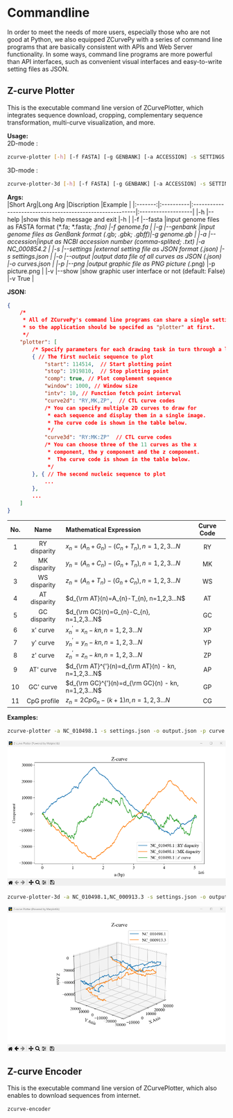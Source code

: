 # Commandline
In order to meet the needs of more users, especially those who are not good at Python, we also equipped ZCurvePy with a series of command line programs that are basically consistent with APIs and Web Server functionality. In some ways, command line programs are more powerful than API interfaces, such as convenient visual interfaces and easy-to-write setting files as JSON. 
## Z-curve Plotter
This is the executable command line version of ZCurvePlotter, which integrates sequence download, cropping, complementary sequence transformation, multi-curve visualization, and more.  

**Usage:**  
2D-mode :
```bash
zcurve-plotter [-h] [-f FASTA] [-g GENBANK] [-a ACCESSION] -s SETTINGS [-o OUTPUT]  [-p PNG] [-v SHOW]
```
3D-mode :
```bash
zcurve-plotter-3d [-h] [-f FASTA] [-g GENBANK] [-a ACCESSION] -s SETTINGS [-o OUTPUT]  [-p PNG] [-v SHOW]
```
**Args:**  
|Short Arg|Long Arg   |Discription                                               |Example             |
|:-------:|:----------|:---------------------------------------------------------|:-------------------|
|-h       |--help     |show this help message and exit                           |-h                  |
|-f       |--fasta    |input genome files as FASTA format (*.fa; *.fasta; *.fna) |-f genome.fa        |
|-g       |--genbank  |input genome files as GenBank format (*.gb; *.gbk; *.gbff)|-g genome.gb        |
|-a       |--accession|input as NCBI accession number (comma-splited; *.txt)     |-a NC_000854.2      |
|-s       |--settings |external setting file as JSON format (*.json)             |-s settings.json    |
|-o       |--output   |output data file of all curves as JSON (*.json)           |-o curves.json      |
|-p       |--png      |output graphic file as PNG picture (*.png)                |-p picture.png      |
|-v       |--show     |show graphic user interface or not (default: False)       |-v True             |

**JSON:**  
```json
{
    /* 
     * All of ZCurvePy's command line programs can share a single settings.json,
     * so the application should be specifed as "plotter" at first.
     */
    "plotter": [
        /* Specify parameters for each drawing task in turn through a list. */
        { // The first nucleic sequence to plot
            "start": 114514,  // Start plotting point
            "stop": 1919810,  // Stop plotting point
            "comp": true, // Plot complement sequence
            "window": 1000, // Window size 
            "intv": 10, // Function fetch point interval
            "curve2d": "RY,MK,ZP",  // CTL curve codes
            /* You can specify multiple 2D curves to draw for 
             * each sequence and display them in a single image.
             * The curve code is shown in the table below.
             */
            "curve3d": "RY:MK:ZP"  // CTL curve codes
            /* You can choose three of the 11 curves as the x 
             * component, the y component and the z component.
             *  The curve code is shown in the table below.
             */
        }, { // The second nucleic sequence to plot
            ...
        },
        ...
    ]
}
```

| No. |Name                     |Mathematical Expression                             | Curve Code |
|:---:|:-----------------------:|:---------------------------------------------------|:----------:|
| 1   |RY disparity             |$x_{n}=(A_{n}+G_{n})-(C_{n}+T_{n}), n=1,2,3...N$    |RY          |
| 2   |MK disparity             |$y_{n}=(A_{n}+C_{n})-(G_{n}+T_{n}), n=1,2,3...N$    |MK          |
| 3   |WS disparity             |$z_{n}=(A_{n}+T_{n})-(G_{n}+C_{n}), n=1,2,3...N$    |WS          |
| 4   |AT disparity             |$d_{\rm AT}(n)=A_{n}-T_{n}, n=1,2,3...N$            |AT          |
| 5   |GC disparity             |$d_{\rm GC}(n)=G_{n}-C_{n}, n=1,2,3...N$            |GC          |
| 6   |x' curve                 |$x_{n}^{'}=x_{n} - kn, n=1,2,3...N$                 |XP          |
| 7   |y' curve                 |$y_{n}^{'}=y_{n} - kn, n=1,2,3...N$                 |YP          |
| 8   |z' curve                 |$z_{n}^{'}=z_{n} - kn, n=1,2,3...N$                 |ZP          |
| 9   |AT' curve                |$d_{\rm AT}^{'}(n)=d_{\rm AT}(n) - kn, n=1,2,3...N$ |AP          |
| 10  |GC' curve                |$d_{\rm GC}^{'}(n)=d_{\rm GC}(n) - kn, n=1,2,3...N$ |GP          |
| 11  |CpG profile              |$z_{n}=2{CpG}_{n} - (k + 1)n, n=1,2,3...N$          |CG          |

**Examples:**
```bash
zcurve-plotter -a NC_010498.1 -s settings.json -o output.json -p curve.png -v True
```
![Z-curve Plotter Example](./images/z_plotter_example.png)
```bash
zcurve-plotter-3d -a NC_010498.1,NC_000913.3 -s settings.json -o output.json -p curve.png -v True
```
![Z-curve Plotter Example](./images/z_plotter_3d_example.png)
## Z-curve Encoder <a id="z_curve_encoder"></a>
This is the executable command line version of ZCurvePlotter, which also enables to download sequences from internet.  
```bash
zcurve-encoder
```